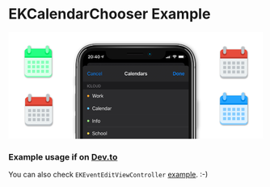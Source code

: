 # EKCalendarChooser Example

![](Images/header.png)

### Example usage if on [Dev.to](https://dev.to/nemecek_f/how-to-use-ekcalendarchooser-in-swift-to-let-user-select-calendar-in-ios-4al5)

You can also check `EKEventEditViewController` [example](https://github.com/nemecek-filip/EKEventEditViewController.Example). :-)
